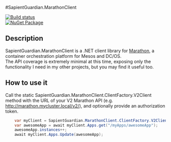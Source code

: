 #SapientGuardian.MarathonClient

[![Build status](https://ci.appveyor.com/api/projects/status/ec10cdbuawbd119o?svg=true)](https://ci.appveyor.com/project/SapientGuardian/sapientguardian-MarathonClient)<br />
[![NuGet Package](https://img.shields.io/nuget/vpre/SapientGuardian.MarathonClient.svg)](https://www.nuget.org/packages/SapientGuardian.MarathonClient/)

## Description
SapientGuardian.MarathonClient is a .NET client library for [Marathon](https://mesosphere.github.io/marathon/), a container orchestration platform for Mesos and DC/OS.  
The API coverage is extremely minimal at this time, exposing only the functionality I need in my other projects, but you may find it useful too.

## How to use it

Call the static SapientGuardian.MarathonClient.ClientFactory.V2Client method with the URL of your V2 Marathon API (e.g. http://marathon.mycluster.local/v2/), and optionally provide an authorization token.
```C#    
    var myClient = SapientGuardian.MarathonClient.ClientFactory.V2Client("http://marathon.mycluster.local/v2/");
    var awesomeApp = await myClient.Apps.get("/myApps/awesomeApp");
    awesomeApp.instances++;
    await myClient.Apps.Update(awesomeApp);    
```

